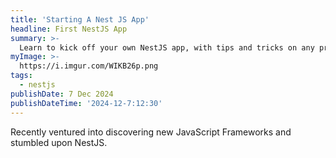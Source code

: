 ```yaml
---
title: 'Starting A Nest JS App'
headline: First NestJS App
summary: >-
  Learn to kick off your own NestJS app, with tips and tricks on any problems you may face at the beginning
myImage: >-
  https://i.imgur.com/WIKB26p.png
tags:
  - nestjs
publishDate: 7 Dec 2024
publishDateTime: '2024-12-7:12:30'
---
```


Recently ventured into discovering new JavaScript Frameworks and stumbled upon NestJS. 